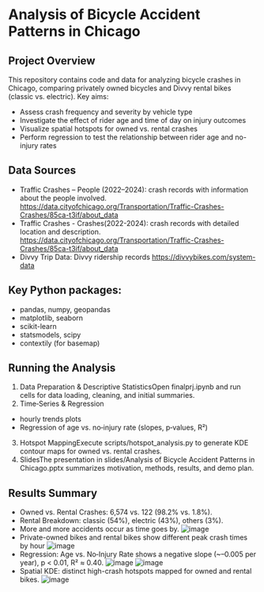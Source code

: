 # Analysis of Bicycle Accident Patterns in Chicago

## Project Overview

This repository contains code and data for analyzing bicycle crashes in Chicago, comparing privately owned bicycles and Divvy rental bikes (classic vs. electric). Key aims:
- Assess crash frequency and severity by vehicle type
- Investigate the effect of rider age and time of day on injury outcomes
- Visualize spatial hotspots for owned vs. rental crashes
- Perform regression to test the relationship between rider age and no-injury rates
  
## Data Sources

- Traffic Crashes – People (2022–2024): crash records with information about the people involved. https://data.cityofchicago.org/Transportation/Traffic-Crashes-Crashes/85ca-t3if/about_data
- Traffic Crashes - Crashes(2022-2024): crash records with detailed location and description. https://data.cityofchicago.org/Transportation/Traffic-Crashes-Crashes/85ca-t3if/about_data
- Divvy Trip Data: Divvy ridership records https://divvybikes.com/system-data

## Key Python packages:
- pandas, numpy, geopandas
- matplotlib, seaborn
- scikit-learn
- statsmodels, scipy
- contextily (for basemap)

## Running the Analysis
1. Data Preparation & Descriptive StatisticsOpen finalprj.ipynb and run cells for data loading, cleaning, and initial summaries.
2. Time‑Series & Regression
  - hourly trends plots
  - Regression of age vs. no‑injury rate (slopes, p‑values, R²)
3. Hotspot MappingExecute scripts/hotspot_analysis.py to generate KDE contour maps for owned vs. rental crashes.
4. SlidesThe presentation in slides/Analysis of Bicycle Accident Patterns in Chicago.pptx summarizes motivation, methods, results, and demo plan.

## Results Summary
- Owned vs. Rental Crashes: 6,574 vs. 122 (98.2% vs. 1.8%).
- Rental Breakdown: classic (54%), electric (43%), others (3%).
- More and more accidents occur as time goes by.
  ![image](https://github.com/user-attachments/assets/9482d547-124b-489d-aea6-bd201a99205e)
- Private-owned bikes and rental bikes show different peak crash times by hour
  ![image](https://github.com/user-attachments/assets/52979dbb-a3a5-4782-bbaa-6300a907efe7)
- Regression: Age vs. No‑Injury Rate shows a negative slope (~–0.005 per year), p < 0.01, R² ≈ 0.40.
   ![image](https://github.com/user-attachments/assets/d26019fa-ff59-4c4a-9afb-1dfc59c8b8f4)
   ![image](https://github.com/user-attachments/assets/a14f5f67-d3dd-4b2e-9cd2-e7bdc0ede196)
- Spatial KDE: distinct high-crash hotspots mapped for owned and rental bikes.
  ![image](https://github.com/user-attachments/assets/1e5e6843-31b8-403e-8dcf-8b64ae2ec521)
